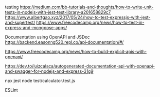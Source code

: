 testing
https://medium.com/bb-tutorials-and-thoughts/how-to-write-unit-tests-in-nodejs-with-jest-test-library-a201658829c7
https://www.albertgao.xyz/2017/05/24/how-to-test-expressjs-with-jest-and-supertest/
https://www.freecodecamp.org/news/how-to-test-in-express-and-mongoose-apps/

Documentation using OpenAPI and JSDoc
https://backend.easonng520.repl.co/api-documentation/#/


https://www.freecodecamp.org/news/how-to-build-explicit-apis-with-openapi/

https://dev.to/luizcalaca/autogenerated-documentation-api-with-openapi-and-swagger-for-nodejs-and-express-31g9

npx jest
node test/calculator.test.js

ESLint